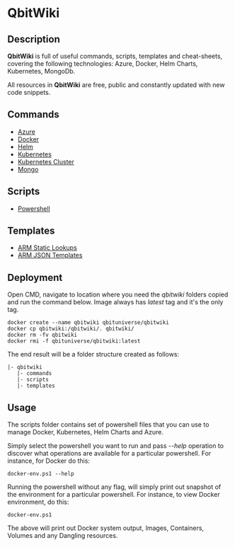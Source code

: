 # QbitWiki

## Description

**QbitWiki** is full of useful commands, scripts, templates and cheat-sheets, covering the following technologies: Azure, Docker, Helm Charts, Kubernetes, MongoDb.

All resources in **QbitWiki** are free, public and constantly updated with new code snippets.

## Commands

-   [Azure](https://github.com/qbituniverse/qbitwiki/blob/master/commands/azure.md)
-   [Docker](https://github.com/qbituniverse/qbitwiki/blob/master/commands/docker.md)
-   [Helm](https://github.com/qbituniverse/qbitwiki/blob/master/commands/helm.md)
-   [Kubernetes](https://github.com/qbituniverse/qbitwiki/blob/master/commands/kubernetes.md)
-   [Kubernetes Cluster](https://github.com/qbituniverse/qbitwiki/blob/master/commands/kubernetes-cluster.md)
-   [Mongo](https://github.com/qbituniverse/qbitwiki/blob/master/commands/mongo.md)

## Scripts

-   [Powershell](https://github.com/qbituniverse/qbitwiki/tree/master/scripts/powershell)

## Templates

-   [ARM Static Lookups](https://github.com/qbituniverse/qbitwiki/blob/master/templates/arm/static-lookups.md)
-   [ARM JSON Templates](https://github.com/qbituniverse/qbitwiki/tree/master/templates/arm)

## Deployment

Open CMD, navigate to location where you need the *qbitwiki* folders copied and run the command below. Image always has *latest* tag and it's the only tag.

```
docker create --name qbitwiki qbituniverse/qbitwiki
docker cp qbitwiki:/qbitwiki/. qbitwiki/
docker rm -fv qbitwiki
docker rmi -f qbituniverse/qbitwiki:latest
```

The end result will be a folder structure created as follows:

```
|- qbitwiki
   |- commands
   |- scripts
   |- templates
 ```
## Usage

The scripts folder contains set of powershell files that you can use to manage Docker, Kubernetes, Helm Charts and Azure.

Simply select the powershell you want to run and pass *--help* operation to discover what operations are available for a particular powershell. For instance, for Docker do this:

```
docker-env.ps1 --help
```

Running the powershell without any flag, will simply print out snapshot of the environment for a particular powershell. For instance, to view Docker environment, do this:

```
docker-env.ps1
```

The above will print out Docker system output, Images, Containers, Volumes and any Dangling resources.
